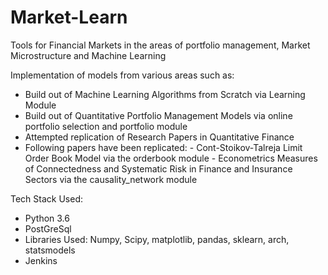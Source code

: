 # Market-Learn

Tools for Financial Markets in the areas of portfolio management, Market Microstructure and Machine Learning

Implementation of models from various areas such as: 
- Build out of Machine Learning Algorithms from Scratch via Learning Module
- Build out of Quantitative Portfolio Management Models via online portfolio selection and portfolio module
- Attempted replication of Research Papers in Quantitative Finance
- Following papers have been replicated: 
      - Cont-Stoikov-Talreja Limit Order Book Model via the orderbook module
      - Econometrics Measures of Connectedness and Systematic Risk in Finance and Insurance Sectors via the causality_network module 

Tech Stack Used: 
- Python 3.6
- PostGreSql 
- Libraries Used: Numpy, Scipy, matplotlib, pandas, sklearn, arch, statsmodels
- Jenkins

